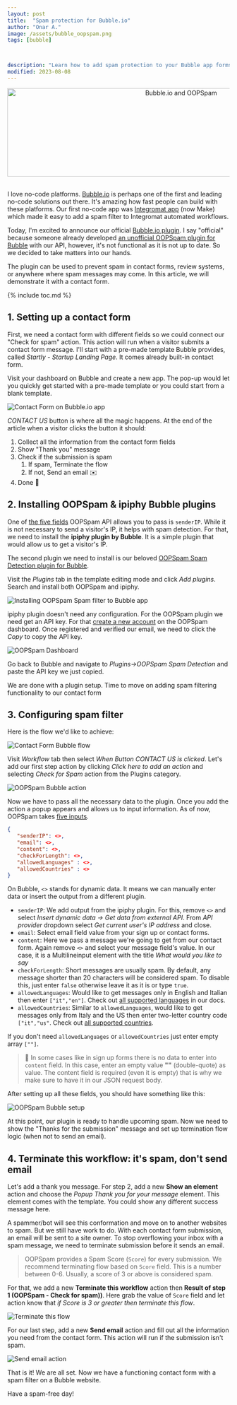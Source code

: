 ```yaml
---
layout: post
title:  "Spam protection for Bubble.io"
author: "Onar A."
image: /assets/bubble_oopspam.png
tags: [bubble]



description: "Learn how to add spam protection to your Bubble app forms."
modified: 2023-08-08
---
```

<center>
<a href="https://bubble.io/plugin/oopspam-spam-detection-1582908608700x936823858020745200">
<img loading="lazy"  width="772" style="height: 200px;object-fit: cover;" alt="Bubble.io and OOPSpam" src="/blog/assets/bubble_oopspam.png">
</a>
</center>
<br/>

I love no-code platforms. [Bubble.io](https://bubble.io) is perhaps one of the first and leading no-code solutions out there. It's amazing how fast people can build with these platforms. Our first no-code app was [Integromat app](https://www.integromat.com/en/integrations/oopspam-anti-spam) (now Make) which made it easy to add a spam filter to Integromat automated workflows.

Today, I'm excited to announce our official [Bubble.io plugin](https://bubble.io/plugin/oopspam-spam-detection-1582908608700x936823858020745200). I say "official" because someone already developed [an unofficial OOPSpam plugin for Bubble](https://bubble.io/plugin/spam-detector-1554559198145x811832585896591400) with our API, however, it's not functional as it is not up to date. So we decided to take matters into our hands.

The plugin can be used to prevent spam in contact forms, review systems, or anywhere where spam messages may come. In this article, we will demonstrate it with a contact form.

{% include toc.md %}

## 1. Setting up a contact form

First, we need a contact form with different fields so we could connect our "Check for spam" action. This action will run when a visitor submits a contact form message. I'll start with a pre-made template Bubble provides, called *Startly - Startup Landing Page*. It comes already built-in contact form.

Visit your dashboard on Bubble and create a new app. The pop-up would let you quickly get started with a pre-made template or you could start from a blank template.

![Contact Form on Bubble.io app](/blog/assets/posts/bubbleio-oopspam/cf.png "Contact Form on Bubble.io app")

*CONTACT US* button is where all the magic happens. At the end of the article when a visitor clicks the button it should:

1. Collect all the information from the contact form fields
2. Show "Thank you" message
3. Check if the submission is spam
    1. If spam, Terminate the flow
    2. If not, Send an email ✉️
4. Done 🎉

## 2. Installing OOPSpam & ipiphy Bubble plugins

One of [the five fields](https://www.oopspam.com/docs/#request-body-parameters) OOPSpam API allows you to pass is ```senderIP```.  While it is not necessary to send a visitor's IP, it helps with spam detection. For that, we need to install the **ipiphy plugin by Bubble**. It is a simple plugin that would allow us to get a visitor's IP.

The second plugin we need to install is our beloved [OOPSpam Spam Detection plugin for Bubble](https://bubble.io/plugin/oopspam-spam-detection-1582908608700x936823858020745200).

Visit the *Plugins* tab in the template editing mode and click *Add plugins*. Search and install both OOPSpam and ipiphy.

![Installing OOPSpam Spam filter to Bubble app](/blog/assets/posts/bubbleio-oopspam/oopspam-plugin.png "Installing OOPSpam Spam filter to Bubble app")

ipiphy plugin doesn't need any configuration. For the OOPSpam plugin we need get an API key. For that [create a new account](https://app.oopspam.com/Identity/Account/Register) on the OOPSpam dashboard. Once registered and verified our email, we need to click the *Copy* to copy the API key.

![OOPSpam Dashboard](/blog/assets/posts/bubbleio-oopspam/oopspam-dash.png "OOPSpam Dashboard")

Go back to Bubble and navigate to *Plugins->OOPSpam Spam Detection* and paste the API key we just copied.

We are done with a plugin setup. Time to move on adding spam filtering functionality to our contact form

## 3. Configuring spam filter

Here is the flow we'd like to achieve:

![Contact Form Bubble flow](/blog/assets/posts/bubbleio-oopspam/Bubble_io_plugin.png "Contact Form Bubble flow")

Visit *Workflow* tab then select *When Button CONTACT US is clicked*. Let's add our first step action by clicking *Click here to add an action* and selecting *Check for Spam* action from the Plugins category.

![OOPSpam Bubble action](/blog/assets/posts/bubbleio-oopspam/oopspam-action.png "OOPSpam Bubble action")

Now we have to pass all the necessary data to the plugin. Once you add the action a popup appears and allows us to input information. As of now, OOPSpam takes [five inputs](https://www.oopspam.com/docs/#request-body-parameters).

```json
{
   "senderIP": <>,
   "email": <>,
   "content": <>,
   "checkForLength": <>,
   "allowedLanguages" : <>,
   "allowedCountries" : <>
}
```

On Bubble, ```<>``` stands for dynamic data. It means we can manually enter data or insert the output from a different plugin.

- ```senderIP```: We add output from the ipiphy plugin. For this, remove ```<>``` and select *Insert dynamic data -> Get data from external API*. From *API provider* dropdown select *Get current user's IP address* and close.
- ```email```: Select email field value from your sign up or contact forms.
- ```content```: Here we pass a message we're going to get from our contact form. Again remove ```<>``` and select your message field's value. In our case, it is a Multilineinput element with the title *What would you like to say*
- ```checkForLength```: Short messages are usually spam. By default, any message shorter than 20 characters will be considered spam. To disable this, just enter ```false``` otherwise leave it as it is or type ```true```.
- ```allowedLanguages```: Would like to get messages only in English and Italian then enter ```["it","en"]```. Check out [all supported languages](https://www.oopspam.com/docs/#request-body-parameters) in our docs. 
- ```allowedCountries```: Similar to ```allowedLanguages```, would like to get messages only from Italy and the US then enter two-letter country code ```["it","us"```. Check out [all supported countries](https://en.wikipedia.org/wiki/ISO_3166-1_alpha-2#Officially_assigned_code_elements).

If you don't need ```allowedLanguages``` or ```allowedCountries``` just enter empty array ```[""]```.

> 🚨 In some cases like in sign up forms there is no data to enter into `content` field. In this case, enter an empty value **""** (double-quote) as value. The content field is required (even it is empty) that is why we make sure to have it in our JSON request body.

After setting up all these fields, you should have something like this:

![OOPSpam Bubble setup](/blog/assets/posts/bubbleio-oopspam/oopspam-bubblesetup.png "OOPSpam Bubble setup")

At this point, our plugin is ready to handle upcoming spam. Now we need to show the "Thanks for the submission" message and set up termination flow logic (when not to send an email).

## 4. Terminate this workflow: it's spam, don't send email

Let's add a thank you message. For step 2, add a new **Show an element** action and choose the *Popup Thank you for your message* element. This element comes with the template. You could show any different success message here.

A spammer/bot will see this conformation and move on to another websites to spam. But we still have work to do. With each contact form submission, an email will be sent to a site owner. To stop overflowing your inbox with a spam message, we need to terminate submission before it sends an email.

> OOPSpam provides a Spam Score (```Score```) for every submission. We recommend terminating flow based on ```Score``` field. This is a number between 0-6. Usually, a score of 3 or above is considered spam.

For that, we add a new **Terminate this workflow** action then **Result of step 1 (OOPSpam - Check for spam))**. Here grab the value of ```Score``` field and let action know that *if Score is 3 or greater then terminate this flow*.

![Terminate this flow](/blog/assets/posts/bubbleio-oopspam/oopspam-terminateflow.png "Terminate this flow")

For our last step, add a new **Send email** action and fill out all the information you need from the contact form. This action will run if the submission isn't spam.

![Send email action](/blog/assets/posts/bubbleio-oopspam/oopspam-sendemail.png "Send email action")

That is it! We are all set. Now we have a functioning contact form with a spam filter on a Bubble website.

Have a spam-free day!
